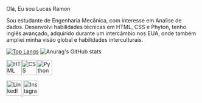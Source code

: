 
 Olá, Eu sou Lucas Ramon <br>

Sou estudante de Engenharia Mecânica, com interesse em Analise de dados. Desenvolvi habilidades técnicas em HTML, CSS e Phyton, tenho inglês avançado, adquirido durante um intercâmbio nos EUA, onde também ampliei minha visão global e habilidades interculturais. <br>


[![Top Langs](https://github-readme-stats.vercel.app/api/top-langs/?username=Lucassramon&layout=donut)](https://github.com/Lucassramon/github-readme-stats)
![Anurag's GitHub stats](https://github-readme-stats.vercel.app/api?username=Lucassramon&show_icons=true) 
<br>

<img src="https://cdn.jsdelivr.net/gh/devicons/devicon/icons/html5/html5-original.svg" alt="HTML logo" width="40" height="40"/><img src="https://cdn.jsdelivr.net/gh/devicons/devicon/icons/css3/css3-original.svg" alt="CSS logo" width="40" height="40"/><img src="https://cdn.jsdelivr.net/gh/devicons/devicon/icons/python/python-original.svg" alt="Python logo" width="40" height="40"/><br>

<a href="https://www.linkedin.com/in/lucas-ramon-rodrigues-758b13183/" target="_blank">
    <img src="https://cdn.jsdelivr.net/gh/devicons/devicon/icons/linkedin/linkedin-original.svg" alt="LinkedIn logo" width="40" height="40"/>
</a>
<a href="https://www.instagram.com/lucassramon/" target="_blank">
    <img src="https://upload.wikimedia.org/wikipedia/commons/a/a5/Instagram_icon.png" alt="Instagram logo" width="40" height="40"/>
</a>





